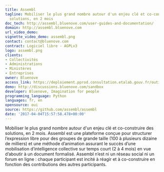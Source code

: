 ```yaml
---
title: Assembl
tagline: Mobiliser le plus grand nombre autour d'un enjeu clé et co-construire des
  solutions, en 2 mois
doc_tech: http://assembl.bluenove.com/user-guides-and-documentation/
domain: http://assembl.bluenove.com
url_video_demo: 
vignette_video_demo: assembl.png
contact: contact@bluenove.com
contract: Logiciel libre - AGPLv3
logo: assembl.png
clients:
- Collectivités
- Administrations
- Ministères
- Entreprises
owner: Bluenove
access_link: https://deploiement.pprod.consultation.etalab.gouv.fr/outils/assembl
demo: http://discussions.bluenove.com/sandbox
developer: Bluenove, Imagination for people
programming_language: Python
languages: fr, en
opensource: oui
source: https://github.com/assembl/assembl
date: '2017-04-04T15:57:58.478+00:00'
---
```


Mobiliser le plus grand nombre autour d'un enjeu clé et co-construire des solutions, en 2 mois. Assembl est une plateforme conçue pour structurer l’expression libre pour des groupes de grande taille (100 à plusieurs dizaine de milliers) et une méthode d’animation assurant le succès d’une mobilisation d’intelligence collective sur temps court (2 à 4 mois) en vue d’aboutir à un document formalisé. Assembl n’est ni un réseau social ni un forum en ligne : chaque participant est incité à réagir et à co-construire en fonction des contributions des autres participants.